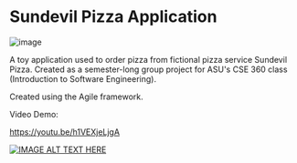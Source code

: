# Sundevil Pizza Application

![image](https://user-images.githubusercontent.com/84484634/210676957-17b79034-18e3-4416-a279-c6ac839a800d.png)


A toy application used to order pizza from fictional pizza service Sundevil Pizza. Created as a semester-long group project for ASU's CSE 360 class (Introduction to Software Engineering). 

Created using the Agile framework.

Video Demo:

https://youtu.be/h1VEXjeLjgA

[![IMAGE ALT TEXT HERE](https://img.youtube.com/vi/h1VEXjeLjgA/0.jpg)](https://youtu.be/h1VEXjeLjgA)
